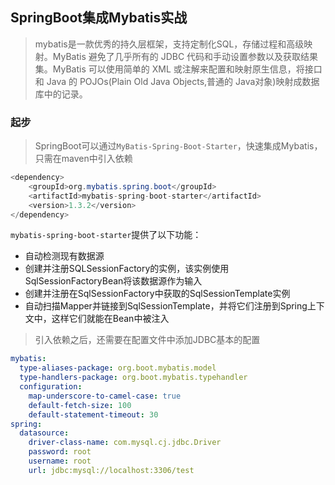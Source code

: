 ## SpringBoot集成Mybatis实战

> mybatis是一款优秀的持久层框架，支持定制化SQL，存储过程和高级映射。MyBatis 避免了几乎所有的 JDBC 代码和手动设置参数以及获取结果集。MyBatis 可以使用简单的 XML 或注解来配置和映射原生信息，将接口和 Java 的 POJOs(Plain Old Java Objects,普通的 Java对象)映射成数据库中的记录。

### 起步

> SpringBoot可以通过`MyBatis-Spring-Boot-Starter`，快速集成Mybatis，只需在maven中引入依赖

```java
<dependency>
    <groupId>org.mybatis.spring.boot</groupId>
    <artifactId>mybatis-spring-boot-starter</artifactId>
    <version>1.3.2</version>
</dependency>
```
`mybatis-spring-boot-starter`提供了以下功能：
- 自动检测现有数据源
- 创建并注册SQLSessionFactory的实例，该实例使用SqlSessionFactoryBean将该数据源作为输入
- 创建并注册在SqlSessionFactory中获取的SqlSessionTemplate实例
- 自动扫描Mapper并链接到SqlSessionTemplate，并将它们注册到Spring上下文中，这样它们就能在Bean中被注入

> 引入依赖之后，还需要在配置文件中添加JDBC基本的配置

```yaml
mybatis:
  type-aliases-package: org.boot.mybatis.model
  type-handlers-package: org.boot.mybatis.typehandler
  configuration:
    map-underscore-to-camel-case: true
    default-fetch-size: 100
    default-statement-timeout: 30
spring:
  datasource:
    driver-class-name: com.mysql.cj.jdbc.Driver
    password: root
    username: root
    url: jdbc:mysql://localhost:3306/test
```
